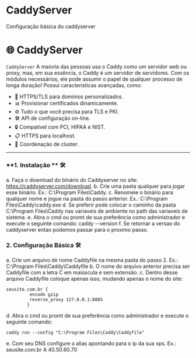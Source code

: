 # CaddyServer
Configuração básica do caddyserver


# 🌐 **CaddyServer**

`CaddyServer` 
A maioria das pessoas usa o Caddy como um servidor web ou proxy, mas, em sua essência, o Caddy é um servidor de servidores. 
Com os módulos necessários, ele pode assumir o papel de qualquer processo de longa duração!
Possui caracteristicas avançadas, como:
- 🔗 HTTPS/TLS para domínios personalizados.
- 📊 Provisionar certificados dinamicamente.
- ⚙️ Tudo o que você precisa para TLS e PKI.
- 🛠️ API de configuração on-line.
- 🔒 Compatível com PCI, HIPAA e NIST.
- 📋 HTTPS para localhost.
- 🚀 Coordenação de cluster.

---
### **1. Instalação ** 🛠️
a. Faça o download do binário do Caddyserver no site: https://caddyserver.com/download.
b. Crie uma pasta qualquer para jogar esse binário. Ex.: C:\Program Files\Caddy.
c. Renomeie o binário para qualquer nome e jogue na pasta do passo anterior. Ex.: C:\Program Files\Caddy\caddy.exe
d. Se preferir pode colocar o caminho da pasta C:\Program Files\Caddy nas variaveis de ambiente no path das variaveis de sistema.
e. Abra o cmd ou promt de sua preferência como administrador e execute o seguinte comando: caddy --version
f. Se retornar a versao do caddyserver entao podemos passar para o proximo passo. 

### **2. Configuração Básica** 🛠️
a. Crie um arquivo de nome Caddyfile na mesma pasta do passo 2. Ex.: C:\Program Files\Caddy\Caddyfile
b. O nome do arquivo anterior precisa ser Caddyfile com a letra C em maiúscula e sem extensão.
c. Dentro desse arquivo Caddyfile coloque apenas isso, mudando apenas o nome do site:
```
seusite.com.br {
	     encode gzip
	     reverse_proxy 127.0.0.1:8885
        }
```
d. Abra o cmd ou promt de sua preferência como administrador e execute o seguinte comando:
```
caddy run --config "C:\Program Files\Caddy\Caddyfile"
```
e. Com seu DNS configure o alias apontando para o ip da sua vps. Ex.: seusite.com.br A 40.50.60.70

